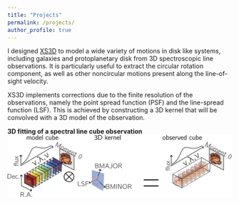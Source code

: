 ```yaml
---
title: "Projects"
permalink: /projects/
author_profile: true
---
```



I designed [XS3D](https://github.com/CarlosCoba/XS3D) to model a wide variety of motions in disk like systems, including
galaxies and protoplanetary disk from 3D spectroscopic line observations. It is particularly useful to extract the circular rotation component, as well as other
noncircular motions present along the line-of-sight velocity.

XS3D implements corrections due to the finite resolution of the observations, namely the point spread function (PSF) and the line-spread function (LSF).
This is achieved by constructing a 3D kernel that will be convolved with a 3D model of the observation.

**3D fitting of a spectral line cube observation**
![cube](/assets/images/psf.png)

